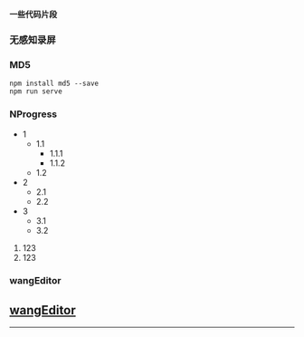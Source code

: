 **一些代码片段**

### 无感知录屏

### MD5
```
npm install md5 --save
npm run serve
```
### NProgress
- 1
   + 1.1
     * 1.1.1
     * 1.1.2
   + 1.2
- 2
   + 2.1
   + 2.2
- 3
   + 3.1
   + 3.2  

 1. 123
 2. 123  
### wangEditor
## [wangEditor](https://www.baidu.com)
***


